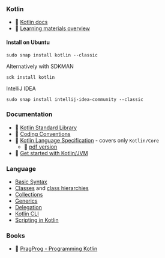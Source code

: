 ### Kotlin

* 🔗 [Kotlin docs﻿](https://kotlinlang.org/docs/home.html)
* 🔗 [Learning materials overview﻿](https://kotlinlang.org/docs/learning-materials-overview.html)

#### Install on Ubuntu

`sudo snap install kotlin --classic`

Alternatively with SDKMAN

`sdk install kotlin`

IntelliJ IDEA

`sudo snap install intellij-idea-community --classic`

### Documentation

* 🔗 [Kotlin Standard Library](https://kotlinlang.org/api/latest/jvm/stdlib/)
* 🔗 [Coding Conventions](https://kotlinlang.org/docs/coding-conventions.html)
* 🔗 [Kotlin Language Specification](https://kotlinlang.org/spec/) - covers only `Kotlin/Core`
  * 🔗 [pdf version](https://kotlinlang.org/spec/pdf/kotlin-spec.pdf)
* 🔗 [Get started with Kotlin/JVM﻿](https://kotlinlang.org/docs/jvm-get-started.html)

### Language

* [Basic Syntax](./basics/basics.md)
* [Classes](./basics/classes.md) and [class hierarchies](./basics/class-hierarchies.md)
* [Collections](./basics/collections.md)
* [Generics](./basics/generics.md)
* [Delegation](./basics/delegation.md)
* [Kotlin CLI](./cli/cli.md)
* [Scripting in Kotlin](./scripts/scripting.md)

### Books

* 🔗 [PragProg - Programming Kotlin](https://pragprog.com/titles/vskotlin/programming-kotlin/)
